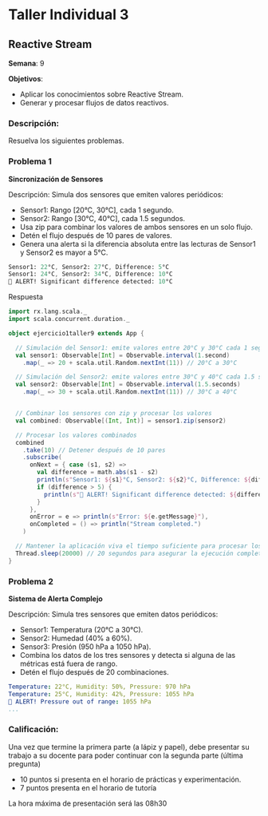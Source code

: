 # Taller Individual  3
## Reactive Stream

**Semana**: 9

**Objetivos**:

- Aplicar los conocimientos sobre Reactive Stream.
- Generar y procesar flujos de datos reactivos.

### Descripción:

Resuelva los siguientes problemas.

### Problema 1
**Sincronización de Sensores**

Descripción: Simula dos sensores que emiten valores periódicos:

- Sensor1: Rango [20°C, 30°C], cada 1 segundo.
- Sensor2: Rango [30°C, 40°C], cada 1.5 segundos.
- Usa zip para combinar los valores de ambos sensores en un solo flujo.
- Detén el flujo después de 10 pares de valores.
- Genera una alerta si la diferencia absoluta entre las lecturas de Sensor1 y Sensor2 es mayor a 5°C.
 

```mathematica
Sensor1: 22°C, Sensor2: 27°C, Difference: 5°C
Sensor1: 24°C, Sensor2: 34°C, Difference: 10°C
🚨 ALERT! Significant difference detected: 10°C
```

Respuesta 
```Scala
import rx.lang.scala._
import scala.concurrent.duration._

object ejercicio1taller9 extends App {

  // Simulación del Sensor1: emite valores entre 20°C y 30°C cada 1 segundo
  val sensor1: Observable[Int] = Observable.interval(1.second)
    .map(_ => 20 + scala.util.Random.nextInt(11)) // 20°C a 30°C

  // Simulación del Sensor2: emite valores entre 30°C y 40°C cada 1.5 segundos
  val sensor2: Observable[Int] = Observable.interval(1.5.seconds)
    .map(_ => 30 + scala.util.Random.nextInt(11)) // 30°C a 40°C


  // Combinar los sensores con zip y procesar los valores
  val combined: Observable[(Int, Int)] = sensor1.zip(sensor2)

  // Procesar los valores combinados
  combined
    .take(10) // Detener después de 10 pares
    .subscribe(
      onNext = { case (s1, s2) =>
        val difference = math.abs(s1 - s2)
        println(s"Sensor1: ${s1}°C, Sensor2: ${s2}°C, Difference: ${difference}°C")
        if (difference > 5) {
          println(s"🚨 ALERT! Significant difference detected: ${difference}°C")
        }
      },
      onError = e => println(s"Error: ${e.getMessage}"),
      onCompleted = () => println("Stream completed.")
    )

  // Mantener la aplicación viva el tiempo suficiente para procesar los datos
  Thread.sleep(20000) // 20 segundos para asegurar la ejecución completa
}
```

### Problema 2
**Sistema de Alerta Complejo**

Descripción: Simula tres sensores que emiten datos periódicos:

- Sensor1: Temperatura (20°C a 30°C).
- Sensor2: Humedad (40% a 60%).
- Sensor3: Presión (950 hPa a 1050 hPa).
- Combina los datos de los tres sensores y detecta si alguna de las métricas está fuera de rango.
- Detén el flujo después de 20 combinaciones.

```yaml
Temperature: 22°C, Humidity: 50%, Pressure: 970 hPa
Temperature: 25°C, Humidity: 42%, Pressure: 1055 hPa
🚨 ALERT! Pressure out of range: 1055 hPa
...
```

### Calificación:

Una vez que termine la primera parte (a lápiz y papel), debe presentar su trabajo a su docente para poder continuar con la segunda parte (última pregunta)

- 10 puntos si presenta en el horario de prácticas y experimentación.
- 7 puntos presenta en el horario de tutoría

La hora máxima de presentación será las 08h30
